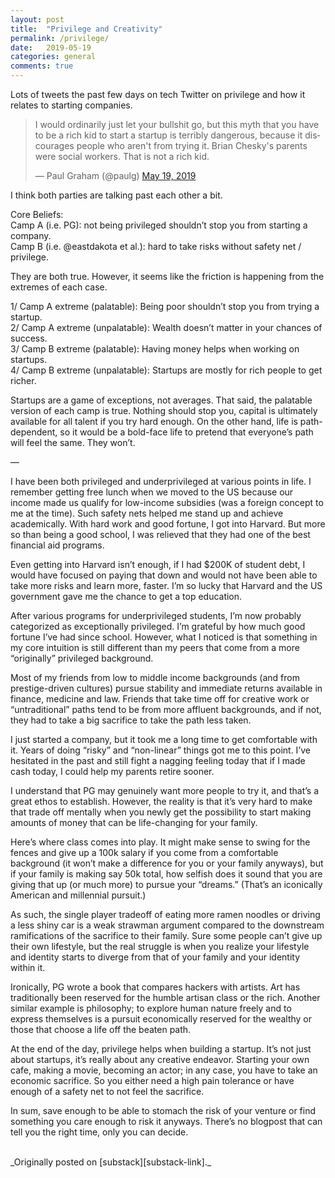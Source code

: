 ```yaml
---
layout: post
title:  "Privilege and Creativity"
permalink: /privilege/
date:   2019-05-19
categories: general
comments: true
---
```


Lots of tweets the past few days on tech Twitter on privilege and how it relates to starting companies.

<blockquote class="twitter-tweet"><p lang="en" dir="ltr">I would ordinarily just let your bullshit go, but this myth that you have to be a rich kid to start a startup is terribly dangerous, because it discourages people who aren&#39;t from trying it. Brian Chesky&#39;s parents were social workers. That is not a rich kid.</p>&mdash; Paul Graham (@paulg) <a href="https://twitter.com/paulg/status/1130101037547884545?ref_src=twsrc%5Etfw">May 19, 2019</a></blockquote> <script async src="https://platform.twitter.com/widgets.js" charset="utf-8"></script>

I think both parties are talking past each other a bit.

Core Beliefs:<br/>
Camp A (i.e. PG): not being privileged shouldn’t stop you from starting a company.<br/>
Camp B (i.e. @eastdakota et al.): hard to take risks without safety net / privilege.

They are both true. However, it seems like the friction is happening from the extremes of each case.

1/ Camp A extreme (palatable): Being poor shouldn’t stop you from trying a startup.<br/>
2/ Camp A extreme (unpalatable): Wealth doesn’t matter in your chances of success.<br/>
3/ Camp B extreme (palatable): Having money helps when working on startups.<br/>
4/ Camp B extreme (unpalatable): Startups are mostly for rich people to get richer.

Startups are a game of exceptions, not averages. That said, the palatable version of each camp is true. Nothing should stop you, capital is ultimately available for all talent if you try hard enough. On the other hand, life is path-dependent, so it would be a bold-face life to pretend that everyone’s path will feel the same. They won’t.

—

I have been both privileged and underprivileged at various points in life. I remember getting free lunch when we moved to the US because our income made us qualify for low-income subsidies (was a foreign concept to me at the time). Such safety nets helped me stand up and achieve academically. With hard work and good fortune, I got into Harvard. But more so than being a good school, I was relieved that they had one of the best financial aid programs.

Even getting into Harvard isn’t enough, if I had $200K of student debt, I would have focused on paying that down and would not have been able to take more risks and learn more, faster. I’m so lucky that Harvard and the US government gave me the chance to get a top education.

After various programs for underprivileged students, I’m now probably categorized as exceptionally privileged. I’m grateful by how much good fortune I’ve had since school. However, what I noticed is that something in my core intuition is still different than my peers that come from a more “originally” privileged background.

Most of my friends from low to middle income backgrounds (and from prestige-driven cultures) pursue stability and immediate returns available in finance, medicine and law. Friends that take time off for creative work or “untraditional” paths tend to be from more affluent backgrounds, and if not, they had to take a big sacrifice to take the path less taken.

I just started a company, but it took me a long time to get comfortable with it. Years of doing “risky” and “non-linear” things got me to this point. I’ve hesitated in the past and still fight a nagging feeling today that if I made cash today, I could help my parents retire sooner.

I understand that PG may genuinely want more people to try it, and that’s a great ethos to establish. However, the reality is that it’s very hard to make that trade off mentally when you newly get the possibility to start making amounts of money that can be life-changing for your family. 

Here’s where class comes into play. It might make sense to swing for the fences and give up a 100k salary if you come from a comfortable background (it won’t make a difference for you or your family anyways), but if your family is making say 50k total, how selfish does it sound that you are giving that up (or much more) to pursue your “dreams.” (That’s an iconically American and millennial pursuit.)

As such, the single player tradeoff of eating more ramen noodles or driving a less shiny car is a weak strawman argument compared to the downstream ramifications of the sacrifice to their family. Sure some people can’t give up their own lifestyle, but the real struggle is when you realize your lifestyle and identity starts to diverge from that of your family and your identity within it.

Ironically, PG wrote a book that compares hackers with artists. Art has traditionally been reserved for the humble artisan class or the rich. Another similar example is philosophy; to explore human nature freely and to express themselves is a pursuit economically reserved for the wealthy or those that choose a life off the beaten path.

At the end of the day, privilege helps when building a startup. It’s not just about startups, it’s really about any creative endeavor. Starting your own cafe, making a movie, becoming an actor; in any case, you have to take an economic sacrifice. So you either need a high pain tolerance or have enough of a safety net to not feel the sacrifice.

In sum, save enough to be able to stomach the risk of your venture or find something you care enough to risk it anyways. There’s no blogpost that can tell you the right time, only you can decide.

<br/>
_Originally posted on [substack][substack-link]._

[substack-link]: https://jonchoi.substack.com/p/permaplanting-

